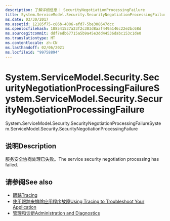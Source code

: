 ```yaml
---
description: 了解详细信息： SecurityNegotiationProcessingFailure
title: System.ServiceModel.Security.SecurityNegotiationProcessingFailure
ms.date: 03/30/2017
ms.assetid: 12185f75-c86b-4006-afd7-5be308647dcc
ms.openlocfilehash: 188541537a23f2c303d8aaf449a146c22e2bc68d
ms.sourcegitcommit: ddf7edb67715a5b9a45e3dd44536dabc153c1de0
ms.translationtype: MT
ms.contentlocale: zh-CN
ms.lasthandoff: 02/06/2021
ms.locfileid: "99758894"
---
```

# <a name="systemservicemodelsecuritysecuritynegotiationprocessingfailure"></a><span data-ttu-id="f4b84-103">System.ServiceModel.Security.SecurityNegotiationProcessingFailure</span><span class="sxs-lookup"><span data-stu-id="f4b84-103">System.ServiceModel.Security.SecurityNegotiationProcessingFailure</span></span>

<span data-ttu-id="f4b84-104">System.ServiceModel.Security.SecurityNegotiationProcessingFailure</span><span class="sxs-lookup"><span data-stu-id="f4b84-104">System.ServiceModel.Security.SecurityNegotiationProcessingFailure</span></span>  
  
## <a name="description"></a><span data-ttu-id="f4b84-105">说明</span><span class="sxs-lookup"><span data-stu-id="f4b84-105">Description</span></span>  

 <span data-ttu-id="f4b84-106">服务安全协商处理已失败。</span><span class="sxs-lookup"><span data-stu-id="f4b84-106">The service security negotiation processing has failed.</span></span>  
  
## <a name="see-also"></a><span data-ttu-id="f4b84-107">请参阅</span><span class="sxs-lookup"><span data-stu-id="f4b84-107">See also</span></span>

- [<span data-ttu-id="f4b84-108">跟踪</span><span class="sxs-lookup"><span data-stu-id="f4b84-108">Tracing</span></span>](index.md)
- [<span data-ttu-id="f4b84-109">使用跟踪来排除应用程序故障</span><span class="sxs-lookup"><span data-stu-id="f4b84-109">Using Tracing to Troubleshoot Your Application</span></span>](using-tracing-to-troubleshoot-your-application.md)
- [<span data-ttu-id="f4b84-110">管理和诊断</span><span class="sxs-lookup"><span data-stu-id="f4b84-110">Administration and Diagnostics</span></span>](../index.md)
